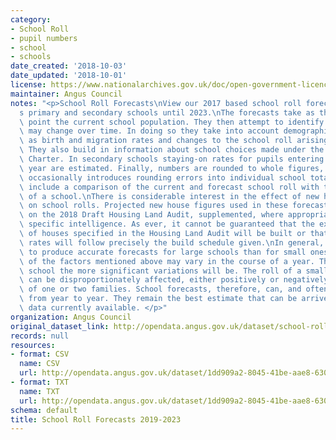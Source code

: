 ```yaml
---
category:
- School Roll
- pupil numbers
- school
- schools
date_created: '2018-10-03'
date_updated: '2018-10-01'
license: https://www.nationalarchives.gov.uk/doc/open-government-licence/version/3/
maintainer: Angus Council
notes: "<p>School Roll Forecasts\nView our 2017 based school roll forecasts for Angus\u2019\
  s primary and secondary schools until 2023.\nThe forecasts take as their starting\
  \ point the current school population. They then attempt to identify how that population\
  \ may change over time. In doing so they take into account demographic factors such\
  \ as birth and migration rates and changes to the school roll arising from new housing.\
  \ They also build in information about school choices made under the Parents\u2019\
  \ Charter. In secondary schools staying-on rates for pupils entering fifth and sixth\
  \ year are estimated. Finally, numbers are rounded to whole figures, a process which\
  \ occasionally introduces rounding errors into individual school totals.\nThe forecasts\
  \ include a comparison of the current and forecast school roll with the formal capacity\
  \ of a school.\nThere is considerable interest in the effect of new house building\
  \ on school rolls. Projected new house figures used in these forecasts are based\
  \ on the 2018 Draft Housing Land Audit, supplemented, where appropriate, by site\
  \ specific intelligence. As ever, it cannot be guaranteed that the exact number\
  \ of houses specified in the Housing Land Audit will be built or that the build\
  \ rates will follow precisely the build schedule given.\nIn general, it is easier\
  \ to produce accurate forecasts for large schools than for small ones. Any, or all,\
  \ of the factors mentioned above may vary in the course of a year. The smaller the\
  \ school the more significant variations will be. The roll of a small primary school\
  \ can be disproportionately affected, either positively or negatively, by the movement\
  \ of one or two families. School forecasts, therefore, can, and often do, change\
  \ from year to year. They remain the best estimate that can be arrived at, using\
  \ data currently available. </p>"
organization: Angus Council
original_dataset_link: http://opendata.angus.gov.uk/dataset/school-roll-forecasts-2019-2023
records: null
resources:
- format: CSV
  name: CSV
  url: http://opendata.angus.gov.uk/dataset/1dd909a2-8045-41be-aae8-630a3841fd22/resource/898e5eed-6a12-4f8f-a61b-da6c87071d0c/download/school-roll-forecasts-2019-2023.csv
- format: TXT
  name: TXT
  url: http://opendata.angus.gov.uk/dataset/1dd909a2-8045-41be-aae8-630a3841fd22/resource/80dd3883-3784-4de3-858e-01ca3f2167c8/download/notes-for-roll-forecasts.txt
schema: default
title: School Roll Forecasts 2019-2023
---
```

